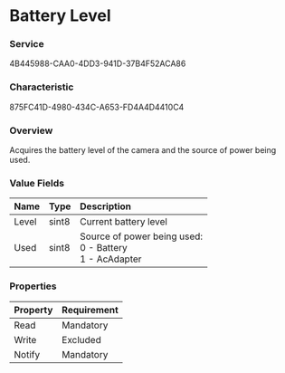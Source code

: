 # Battery Level

### Service

4B445988-CAA0-4DD3-941D-37B4F52ACA86

### Characteristic

875FC41D-4980-434C-A653-FD4A4D4410C4

### Overview

Acquires the battery level of the camera and the source of power being used.

### Value Fields

| Name | Type | Description |
|:--|:--|:--|
| Level | sint8 | Current battery level |
| Used | sint8 | Source of power being used:<br>0 - Battery<br>1 - AcAdapter |

### Properties

| Property | Requirement |
|:--|:--|
| Read | Mandatory |
| Write | Excluded |
| Notify | Mandatory |